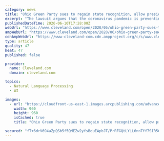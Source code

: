 ```yaml
---
category: news
title: "Ohio Green Party sues to regain state recognition, allow presidential candidates on fall ballot"
excerpt: "The lawsuit argues that the coronavirus pandemic is preventing Green Party leaders from gathering the needed signatures to regain ballot access in Ohio."
publishedDateTime: 2020-06-10T17:28:00Z
webUrl: "https://www.cleveland.com/open/2020/06/ohio-green-party-sues-to-regain-state-recognition-allow-presidential-candidates-on-fall-ballot.html"
ampWebUrl: "https://www.cleveland.com/open/2020/06/ohio-green-party-sues-to-regain-state-recognition-allow-presidential-candidates-on-fall-ballot.html?outputType=amp"
cdnAmpWebUrl: "https://www-cleveland-com.cdn.ampproject.org/c/s/www.cleveland.com/open/2020/06/ohio-green-party-sues-to-regain-state-recognition-allow-presidential-candidates-on-fall-ballot.html?outputType=amp"
type: article
quality: 47
heat: 47
published: false

provider:
  name: Cleveland.com
  domain: cleveland.com

topics:
  - Natural Language Processing
  - AI

images:
  - url: "https://cloudfront-us-east-1.images.arcpublishing.com/advancelocal/VD7VBBIPRRHKFJVBR6ARMNHYEI.jpg"
    width: 960
    height: 960
    isCached: true
    title: "Ohio Green Party sues to regain state recognition, allow presidential candidates on fall ballot"

secured: "fT+6drV694aZpQSb5f5QMEZw2yYsBduEApbJT/PrRFGQtLYLL6nnTff7SIR5GS77qcFvEM0P+H40+0PiGJ2nSRCpM2OQB6VCnLkfMD8XUx9kOjKFxGBd4nZt/wBg/GDqTcPDnScvezrC8pBmMkp8Vc64gXSEdfvM00hPzhXZQID3Wr0n0eXuZ9QwuWrjtY2HPdrBvmqATj/OT5CdLhG7/dhnN7SUQN51OJCnPx+J9WT56TLcg3vC/uLWcBuYRlscQtU04AAgRt88QKB2ICkb8uo0S8jNr07zdePsBjf58wl0kjGWQBGt+XogLjtrcvvA;57M9s8Keb+nbFdQ42s78rQ=="
---
```


